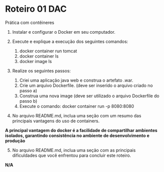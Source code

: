 # Roteiro 01 DAC
Prática com contêineres 
1. Instalar e configurar o Docker em seu computador. 
2. Execute e explique a execução dos seguintes comandos: 
    1. docker container run tomcat 
    2. docker container ls 
    3. docker image ls 

3. Realize os seguintes passos: 
    1. Criei uma aplicação java web e construa o artefato .war. 
    2. Crie um arquivo Dockerfile. (deve ser inserido o arquivo criado no passo a) 
    3. Construa uma nova image (deve ser utilizado o arquivo Dockerfile do passo b) 
    4. Execute o comando: docker container run -p 8080:8080 

4. No arquivo README.md, inclua uma seção com um resumo das principais vantagens do uso de containers. 

**A principal vantagem do docker é a facilidade de compartilhar ambientes isolados, garantindo consistência no ambiente de desenvolvimento e produção**


5. No arquivo README.md, inclua uma seção com as principais dificuldades que você enfrentou para concluir este roteiro.

**N/A**

